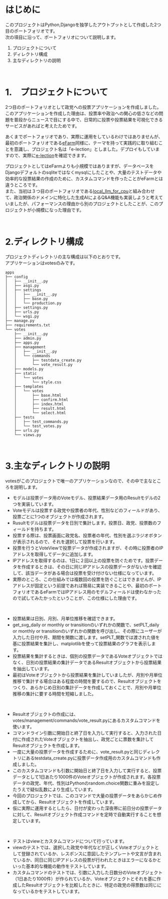 # はじめに

このプロジェクトはPython,Djangoを独学したアウトプットとして作成した2つ目のポートフォリオです。  
次の項目に沿って、ポートフォリオについて説明します。

1. プロジェクトについて
2. ディレクトリ構成
3. 主なディレクトリの説明

<br>

# 1.　プロジェクトについて

2つ目のポートフォリオとして政党への投票アプリケーションを作成しました。このアプリケーションを作成した理由は、投票率や政治への関心の低さなどの問題を普段からニュースで目にする中で、日常的に投票や投票結果を可視化できるサービスがあればと考えたためです。  

あくまでポートフォリオであり、実際に運用をしているわけではありませんが、最初のポートフォリオである[eFarm](https://github.com/ryskkkkw/eFarm/tree/main)同様に、テーマを持って実践的に取り組むことを意識し、プロジェクト名は「e-lection」としました。デプロイもしていますので、実際に[e-lection](https://krkr.pythonanywhere.com/)を確認できます。

プロジェクトとしてはeFarmよりも小規模ではありますが、データベースをDjangoデフォルトのsqliteではなくmysqlにしたことや、大量のテストデータや効率的な投票結果の作成のために、カスタムコマンドを作ったことがeFarmとは違うところです。  
また、当初は３つ目のポートフォリオである[local_llm_for_cpu](https://github.com/ryskkkkw/local_llm_for_cpu)と組み合わせて、政治関係のドメインに特化した生成AIによるQ&A機能も実装しようと考えていましたが、パフォーマンスの理由から別のプロジェクトとしたことが、このプロジェクトが小規模になった理由です。


<br>

# 2.ディレクトリ構成

プロジェクトディレクトリの主な構成は以下のとおりです。  
アプリケーションはvotesのみです。

    apps
    ├── config
    │   ├── __init__.py
    │   ├── asgi.py
    │   ├── settings
    │   │   ├── __init__.py
    │   │   ├── base.py
    │   │   └── production.py
    │   ├── settings.py
    │   ├── urls.py
    │   └── wsgi.py
    ├── manage.py
    ├── requirements.txt
    └── votes
        ├── __init__.py
        ├── admin.py
        ├── apps.py
        ├── management
        │   ├── __init__.py
        │   └── commands
        │       ├── testdata_create.py
        │       └── vote_result.py
        ├── models.py
        ├── static
        │   └── votes
        │       └── style.css
        ├── templates
        │   └── votes
        │       ├── base.html
        │       ├── confirm.html
        │       ├── index.html
        │       ├── result.html
        │       └── select.html
        ├── tests
        │   ├── test_commands.py
        │   └── test_votes.py
        ├── urls.py
        └── views.py
        

<br>

#  3.主なディレクトリの説明

votesがこのプロジェクトで唯一のアプリケーションなので、その中で主なところを説明します。

- モデルは投票データ用のVoteモデル、投票結果データ用のResultモデルの2つを実装しています。
- Voteモデルは投票する政党や投票者の年代、性別などのフィールドがあり、投票ごとに1つのオブジェクトが作成されます。
- Rusultモデルは投票データを日別で集計します。投票日、政党、投票数のフィールドを持ちます。
- 投票する際は、投票画面に政党名、投票者の年代、性別を選ぶラジオボタンが表示されるので、それを選択して投票を行います。
- 投票を行うとVoteViewで投票データが作成されますが、その時に投票者のIPアドレスを取得してデータに追加します。
- IPアドレスを取得するのは、1日に２回以上の投票を防ぐためです。投票データを作成するときは、その日に同じIPアドレスの投票データがないかを確認して、該当データがある場合は投票を受け付けない仕様になっています。
- 実際のところ、この仕組みでは複数回の投票を防ぐことはできませんが、IPアドレスが固定という前提であれば簡易に実装できることや、最初のポートフォリオであるeFarmではIPアドレス用のモデルフィールドは使わなかったので試してみたかったということが、この仕様にした理由です。
<br>

- 投票結果は日別、月別、月単位推移を確認できます。
- get_svg_daily or monthly or transitionのいずれかの関数で、setPLT_daily or monthly or transitionのいずれかの関数を呼び出し、その際にユーザーが入力した日付や月、期間を関数に渡します。setPLT_関数では渡された値を基に投票結果を集計し、matplotlibを使って投票結果のグラフを表示します。
- 投票結果を集計するときは、個別の投票データであるVoteオブジェクトではなく、日別の投票結果の集計データであるResultオブジェクトから投票結果を抽出しています。
- 最初はVoteオブジェクトから投票結果を集計していましたが、月別や月単位推移で集計する場合はある程度の時間を要するので、Resultオブジェクトをつくり、あらかじめ日別の集計データを作成しておくことで、月別や月単位推移の集計に要する時間を短縮しました。
<br>

- Resultオブジェクトの作成には、votes/management/commands/vote_result.pyにあるカスタムコマンドを使います。
- コマンドライン引数に開始日と終了日を入力して実行すると、入力された日付に作成されたVoteオブジェクトを抽出し、政党ごとに票数を集計してResultオブジェクトを作成します。
- 一度に大量の投票データを作成するために、vote_result.pyと同じディレクトリにあるtestdata_create.pyに投票データ作成用のカスタムコマンドも作成しました。
- このカスタムコマンドも引数に開始日と終了日を入力して実行すると、投票データとして1日あたり1000件のVoteオブジェクトが作成されます。各投票データの政党、年代、性別はPythonのrandom.choice関数に重みを設定したうえで疑似乱数により生成しています。
- 今回のプロジェクトでは、このコマンドで大量の投票データをあらかじめ作成してから、Resultオブジェクトを作成しています。
- 仮に実際に運用するとしたら、日付が変わった深夜帯に前日分の投票データに対して、Resultオブジェクト作成コマンドを定時で自動実行することを想定しています。
<br>

- テストはviewとカスタムコマンドについて行っています。
- viewのテストでは、選択した政党や年代などが正しくVoteオブジェクトとして登録されているか、レスポンスに意図したテンプレートや文言が含まれているか、同日に同じIPアドレスの投票が行われたときはエラーになるかといった基本的な機能の動作をテストしています。
- カスタムコマンドのテストでは、引数に入力した日数分のVoteオブジェクト（1日あたり1000件）が作られているか、Voteオブジェクトとそれを基に作成したResultオブジェクトを比較したときに、特定の政党の得票数は同じになっているかをテストしています。



